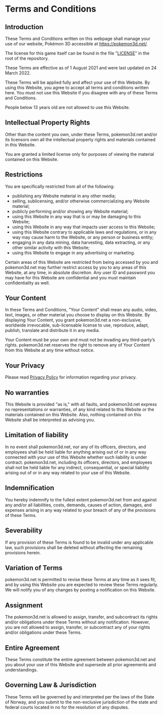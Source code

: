 # Terms and Conditions

## Introduction

These Terms and Conditions written on this webpage shall manage your use of our website, Pokémon 3D accessible at https://pokemon3d.net/.

The license for this game itself can be found in the file "[LICENSE](https://github.com/P3D-Legacy/P3D-Legacy/blob/master/LICENSE)" in the root of the repository.

These Terms are effective as of 1 August 2021 and were last updated on 24 March 2022.

These Terms will be applied fully and affect your use of this Website. By using this Website, you agree to accept all terms and conditions written here. You must not use this Website if you disagree with any of these Terms and Conditions.

People below 13 years old are not allowed to use this Website.

## Intellectual Property Rights

Other than the content you own, under these Terms, pokemon3d.net and/or its licensors own all the intellectual property rights and materials contained in this Website.

You are granted a limited license only for purposes of viewing the material contained on this Website.

## Restrictions

You are specifically restricted from all of the following:

-   publishing any Website material in any other media;
-   selling, sublicensing, and/or otherwise commercializing any Website material;
-   publicly performing and/or showing any Website material;
-   using this Website in any way that is or may be damaging to this Website;
-   using this Website in any way that impacts user access to this Website;
-   using this Website contrary to applicable laws and regulations, or in any way may cause harm to the Website, or any person or business entity;
-   engaging in any data mining, data harvesting, data extracting, or any other similar activity with this Website;
-   using this Website to engage in any advertising or marketing.

Certain areas of this Website are restricted from being accessed by you and pokemon3d.net may further restrict access by you to any areas of this Website, at any time, in absolute discretion. Any user ID and password you may have for this Website are confidential and you must maintain confidentiality as well.

## Your Content

In these Terms and Conditions, "Your Content" shall mean any audio, video, text, images, or other material you choose to display on this Website. By displaying Your Content, you grant pokemon3d.net a non-exclusive, worldwide irrevocable, sub-licensable license to use, reproduce, adapt, publish, translate and distribute it in any media.

Your Content must be your own and must not be invading any third-party’s rights. pokemon3d.net reserves the right to remove any of Your Content from this Website at any time without notice.

## Your Privacy

Please read [Privacy Policy](https://pokemon3d.net/privacy) for information regarding your privacy.

## No warranties

This Website is provided "as is," with all faults, and pokemon3d.net express no representations or warranties, of any kind related to this Website or the materials contained on this Website. Also, nothing contained on this Website shall be interpreted as advising you.

## Limitation of liability

In no event shall pokemon3d.net, nor any of its officers, directors, and employees shall be held liable for anything arising out of or in any way connected with your use of this Website whether such liability is under contract. pokemon3d.net, including its officers, directors, and employees shall not be held liable for any indirect, consequential, or special liability arising out of or in any way related to your use of this Website.

## Indemnification

You hereby indemnify to the fullest extent pokemon3d.net from and against any and/or all liabilities, costs, demands, causes of action, damages, and expenses arising in any way related to your breach of any of the provisions of these Terms.

## Severability

If any provision of these Terms is found to be invalid under any applicable law, such provisions shall be deleted without affecting the remaining provisions herein.

## Variation of Terms

pokemon3d.net is permitted to revise these Terms at any time as it sees fit, and by using this Website you are expected to review these Terms regularly. We will notify you of any changes by posting a notification on this Website.

## Assignment

The pokemon3d.net is allowed to assign, transfer, and subcontract its rights and/or obligations under these Terms without any notification. However, you are not allowed to assign, transfer, or subcontract any of your rights and/or obligations under these Terms.

## Entire Agreement

These Terms constitute the entire agreement between pokemon3d.net and you about your use of this Website and supersede all prior agreements and understandings.

## Governing Law & Jurisdiction

These Terms will be governed by and interpreted per the laws of the State of Norway, and you submit to the non-exclusive jurisdiction of the state and federal courts located in no for the resolution of any disputes.
